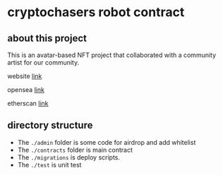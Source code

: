 # cryptochasers robot contract

## about this project

This is an avatar-based NFT project that collaborated with a community artist for our community.

website [link](https://robot.cryptochasers.co)

opensea [link](https://opensea.io/collection/cryptochasers-robot)

etherscan [link](https://etherscan.io/address/0x81Ca1F6608747285c9c001ba4f5ff6ff2b5f36F8)

## directory structure

- The `./admin` folder is some code for airdrop and add whitelist
- The `./contracts` folder is main contract
- The `./migrations` is deploy scripts.
- The `./test` is unit test
